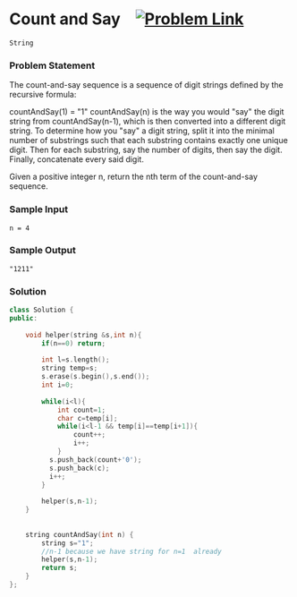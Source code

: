 
# Count and Say &ensp;  [![Problem Link](https://img.shields.io/badge/-LeetCode-FFA116?style=for-the-badge&logo=LeetCode&logoColor=black)](https://leetcode.com/problems/count-and-say/description/)

```
String
``` 
### Problem Statement 
The count-and-say sequence is a sequence of digit strings defined by the recursive formula:

countAndSay(1) = "1"
countAndSay(n) is the way you would "say" the digit string from countAndSay(n-1), which is then converted into a different digit string.
To determine how you "say" a digit string, split it into the minimal number of substrings such that each substring contains exactly one unique digit. Then for each substring, say the number of digits, then say the digit. Finally, concatenate every said digit.

Given a positive integer n, return the nth term of the count-and-say sequence.

 
### Sample Input
```
n = 4
```
### Sample Output
```
"1211"
```

### Solution
```cpp
class Solution {
public:
    
    void helper(string &s,int n){
        if(n==0) return;
        
        int l=s.length();
        string temp=s;
        s.erase(s.begin(),s.end());
        int i=0;
        
        while(i<l){
            int count=1;
            char c=temp[i];
            while(i<l-1 && temp[i]==temp[i+1]){
                count++;
                i++;
            }
          s.push_back(count+'0');
          s.push_back(c);
          i++;
        }
        
        helper(s,n-1);
    }
    
    
    string countAndSay(int n) {
        string s="1";
        //n-1 because we have string for n=1  already
        helper(s,n-1);
        return s;
    }
};
```